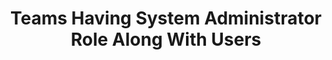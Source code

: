---
layout: queryPage
title: Teams Having System Administrator Role Along With Users
tablePlural: teams 
queryName: Teams-Having-System-Administrator-Role-Along-With-Users
---